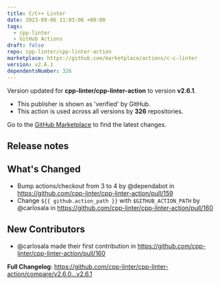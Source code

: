 ```yaml
---
title: C/C++ Linter
date: 2023-09-06 11:03:06 +00:00
tags:
  - cpp-linter
  - GitHub Actions
draft: false
repo: cpp-linter/cpp-linter-action
marketplace: https://github.com/marketplace/actions/c-c-linter
version: v2.6.1
dependentsNumber: 326
---
```



Version updated for **cpp-linter/cpp-linter-action** to version **v2.6.1**.
- This publisher is shown as 'verified' by GitHub.
- This action is used across all versions by **326** repositories.

Go to the [GitHub Marketplace](https://github.com/marketplace/actions/c-c-linter) to find the latest changes.

## Release notes

## What's Changed
* Bump actions/checkout from 3 to 4 by @dependabot in https://github.com/cpp-linter/cpp-linter-action/pull/159
* Change `${{ github.action_path }}` with `$GITHUB_ACTION_PATH` by @carlosala in https://github.com/cpp-linter/cpp-linter-action/pull/160

## New Contributors
* @carlosala made their first contribution in https://github.com/cpp-linter/cpp-linter-action/pull/160

**Full Changelog**: https://github.com/cpp-linter/cpp-linter-action/compare/v2.6.0...v2.6.1
